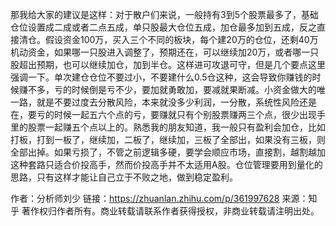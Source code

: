 那我给大家的建议是这样：对于散户们来说，一般持有3到5个股票最多了，基础仓位设置成二成或者二点五成，单只股最大仓位五成，加仓最多加到五成，反之直接清仓。假设资金100万，买入三个不同的板块，每个建20万的仓位，还剩40万机动资金，如果哪一只股进入调整了，预期还在，可以继续加20万，或者哪一只股超出预期，也可以继续加仓，加到半仓。这样进可攻退可守，但是几个要点这里强调一下。单次建仓仓位不要过小，不要建什么0.5仓这种，这会导致你赚钱的时候赚不多，亏的时候倒是亏不少，要加就勇敢加，要减就果断减。小资金做大的唯一路，就是不要过度去分散风险，本来就没多少利润，一分散，系统性风险还是在，要亏的时候一起五六个点的亏，要赚就只有个别股票赚两三个点，很少出现手里的股票一起赚五个点以上的。熟悉我的朋友知道，我一般只有盈利会加仓，比如打板，打到一板了，继续加，二板了，继续加，三板了全部出，如果没有三板，则全部出掉。如果亏损了，不管之前逻辑多硬，要学会顺应市场，直接割，越割越加这种套路只适合价投高手，然而价投高手并不太适用A股。仓位管理要用到量化的思路，只有这样才能让自己立于不败之地，做到稳定盈利。

作者：分析师刘少
链接：https://zhuanlan.zhihu.com/p/361997628
来源：知乎
著作权归作者所有。商业转载请联系作者获得授权，非商业转载请注明出处。